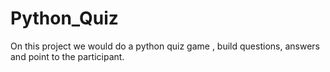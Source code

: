 # Python_Quiz
On this project we would do a python quiz game ,
build questions, answers and point to the participant.